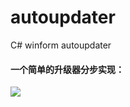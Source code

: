 # autoupdater
C# winform autoupdater

#### **一个简单的升级器分步实现：**
![](https://cdn.jerrycoding.com/media/ckeditor_upload/2020/11/29/image.png)
